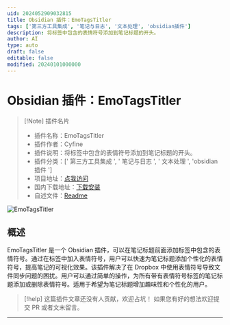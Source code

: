 ```yaml
---
uid: 2024052909032815
title: Obsidian 插件：EmoTagsTitler
tags: ['第三方工具集成', '笔记与日志', '文本处理', 'obsidian插件']
description: 将标签中包含的表情符号添加到笔记标题的开头。
author: AI
type: auto
draft: false
editable: false
modified: 20240101000000
---
```


# Obsidian 插件：EmoTagsTitler

> [!Note] 插件名片
> - 插件名称：EmoTagsTitler
> - 插件作者：Cyfine
> - 插件说明：将标签中包含的表情符号添加到笔记标题的开头。
> - 插件分类：[' 第三方工具集成 ', ' 笔记与日志 ', ' 文本处理 ', 'obsidian 插件 ']
> - 项目地址：[点我访问](https://github.com/Cyfine/EmoTagsTitler)
> - 国内下载地址：[下载安装](https://pkmer.cn/products/plugin/pluginMarket/?emoji-tags-titler)
> - 自述文件：[Readme](https://ghproxy.net/https://raw.githubusercontent.com/Cyfine/EmoTagsTitler/master/README.md)

![EmoTagsTitler](https://cdn.pkmer.cn/covers/emoji-tags-titler.gif!pkmer)

## 概述

EmoTagsTitler 是一个 Obsidian 插件，可以在笔记标题前面添加标签中包含的表情符号。通过在标签中加入表情符号，用户可以快速为笔记标题添加个性化的表情符号，提高笔记的可视化效果。该插件解决了在 Dropbox 中使用表情符号导致文件同步问题的困扰。用户可以通过简单的操作，为所有带有表情符号标签的笔记标题添加或删除表情符号。适用于希望为笔记标题增加趣味性和个性化的用户。

> [!help]
> 这篇插件文章还没有人贡献，欢迎占坑！
> 如果您有好的想法欢迎提交 PR 或者文末留言。

---



